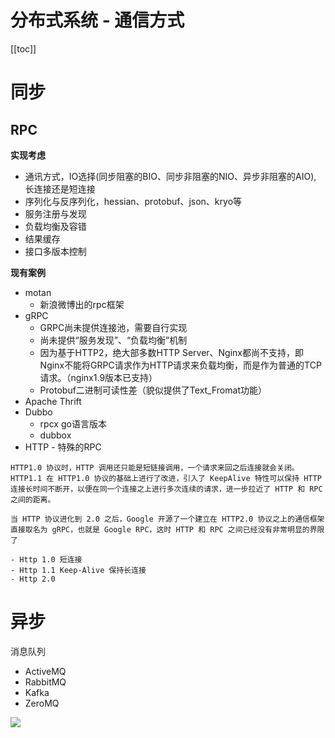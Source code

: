 # 分布式系统 - 通信方式

[[toc]]

# 同步

## RPC

**实现考虑**

- 通讯方式，IO选择(同步阻塞的BIO、同步非阻塞的NIO、异步非阻塞的AIO), 长连接还是短连接
- 序列化与反序列化，hessian、protobuf、json、kryo等
- 服务注册与发现
- 负载均衡及容错
- 结果缓存
- 接口多版本控制

**现有案例**

- motan
  * 新浪微博出的rpc框架
- gRPC
  * GRPC尚未提供连接池，需要自行实现 
  * 尚未提供“服务发现”、“负载均衡”机制 
  * 因为基于HTTP2，绝大部多数HTTP Server、Nginx都尚不支持，即Nginx不能将GRPC请求作为HTTP请求来负载均衡，而是作为普通的TCP请求。（nginx1.9版本已支持） 
  * Protobuf二进制可读性差（貌似提供了Text_Fromat功能） 
- Apache Thrift
- Dubbo
  - rpcx go语言版本
  - dubbox
- HTTP - 特殊的RPC

```
HTTP1.0 协议时，HTTP 调用还只能是短链接调用，一个请求来回之后连接就会关闭。HTTP1.1 在 HTTP1.0 协议的基础上进行了改进，引入了 KeepAlive 特性可以保持 HTTP 连接长时间不断开，以便在同一个连接之上进行多次连续的请求，进一步拉近了 HTTP 和 RPC 之间的距离。

当 HTTP 协议进化到 2.0 之后，Google 开源了一个建立在 HTTP2.0 协议之上的通信框架直接取名为 gRPC，也就是 Google RPC，这时 HTTP 和 RPC 之间已经没有非常明显的界限了

- Http 1.0 短连接
- Http 1.1 Keep-Alive 保持长连接
- Http 2.0
```

# 异步

消息队列

* ActiveMQ
* RabbitMQ
* Kafka
* ZeroMQ

![](/_images/micro-services/arch/distributedsystem/mq.png)
